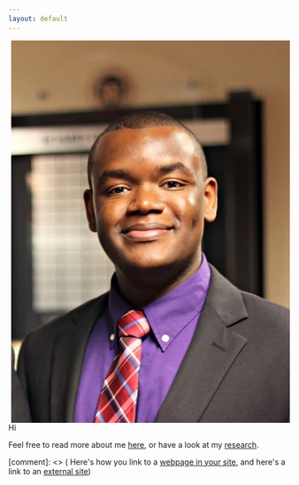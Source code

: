 ```yaml
---
layout: default
---
```



<img align="left" src="assets/prof_pic.jpg" hspace="5">

Hi 

Feel free to read more about me [here](/about/), or have a look at my [research](/research/).

[comment]: <> ( Here's how you link to a [webpage in your site](/teaching/), and
 here's a link to an [external site](https://www.google.com))

